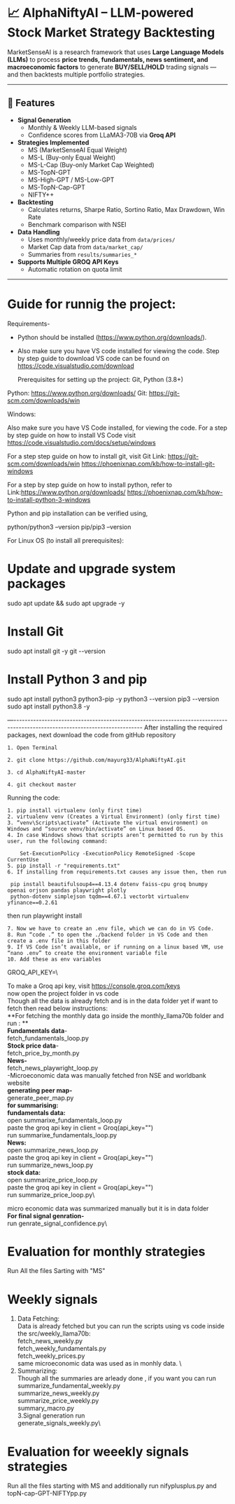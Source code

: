 # 📈 AlphaNiftyAI – LLM-powered Stock Market Strategy Backtesting

MarketSenseAI is a research framework that uses **Large Language Models (LLMs)** to process **price trends, fundamentals, news sentiment, and macroeconomic factors** to generate **BUY/SELL/HOLD** trading signals — and then backtests multiple portfolio strategies.

---

## 🚀 Features
- **Signal Generation**
  - Monthly & Weekly LLM-based signals
  - Confidence scores from LLaMA3-70B via **Groq API**
- **Strategies Implemented**
  - MS (MarketSenseAI Equal Weight)
  - MS-L (Buy-only Equal Weight)
  - MS-L-Cap (Buy-only Market Cap Weighted)
  - MS-TopN-GPT
  - MS-High-GPT / MS-Low-GPT
  - MS-TopN-Cap-GPT
  - NIFTY++
- **Backtesting**
  - Calculates returns, Sharpe Ratio, Sortino Ratio, Max Drawdown, Win Rate
  - Benchmark comparison with NSEI
- **Data Handling**
  - Uses monthly/weekly price data from `data/prices/`
  - Market Cap data from `data/market_cap/`
  - Summaries from `results/summaries_*`
- **Supports Multiple GROQ API Keys**
  - Automatic rotation on quota limit

---



# Guide for runnig the project:
Requirements-
- Python should be installed (https://www.python.org/downloads/).
- Also make sure you have VS code installed for viewing the code. Step by step guide to download VS code can be found on https://code.visualstudio.com/download

  Prerequisites for setting up the project: Git, Python (3.8+)


Python: https://www.python.org/downloads/
Git: https://git-scm.com/downloads/win

Windows:

Also make sure you have VS Code installed, for viewing the code. For a step by step guide on how to install VS Code visit https://code.visualstudio.com/docs/setup/windows

For a step step guide on how to install git, visit 
Git Link: https://git-scm.com/downloads/win
https://phoenixnap.com/kb/how-to-install-git-windows

For a step by step guide on how to install python, refer to 
Link:https://www.python.org/downloads/
https://phoenixnap.com/kb/how-to-install-python-3-windows




Python and pip installation can be verified using,

python/python3 –version
pip/pip3 –version




For Linux OS (to install all prerequisites):

# Update and upgrade system packages
sudo apt update && sudo apt upgrade -y

# Install Git
sudo apt install git -y
git --version

# Install Python 3 and pip
sudo apt install python3 python3-pip -y
python3 --version
pip3 --version
sudo apt install python3.8 -y




—----------------------------------------------------------------------------------------------------------------------------
After installing the required packages, next download the code from gitHub repository


    1. Open Terminal

    2. git clone https://github.com/mayurg33/AlphaNiftyAI.git

    3. cd AlphaNiftyAI-master

    4. git checkout master

Running the code:

    1. pip install virtualenv (only first time)
    2. virtualenv venv (Creates a Virtual Environment) (only first time)
    3. “venv\Scripts\activate” (Activate the virtual environment) on Windows and “source venv/bin/activate” on Linux based OS.
    4. In case Windows shows that scripts aren’t permitted to run by this user, run the following command:

		Set-ExecutionPolicy -ExecutionPolicy RemoteSigned -Scope CurrentUse		
    5. pip install -r "requirements.txt"
    6. If installing from requirements.txt causes any issue then, then run 
	
     pip install beautifulsoup4==4.13.4 dotenv faiss-cpu groq bnumpy openai orjson pandas playwright plotly 
     python-dotenv simplejson tqdm==4.67.1 vectorbt virtualenv yfinance==0.2.61
then run 
     playwright install
			
    7. Now we have to create an .env file, which we can do in VS Code.
    8. Run “code .” to open the ./backend folder in VS Code and then create a .env file in this folder
    9. If VS Code isn’t available, or if running on a linux based VM, use “nano .env” to create the environment variable file
    10. Add these as env variables


GROQ_API_KEY=\


To make a Groq api key, visit https://console.groq.com/keys \
now open the project folder in vs code \
Though all the data is already fetch and is in the data folder yet if want to fetch then read below instructions:\
      **For fetching the monthly data go inside the monthly_llama70b folder and run : **\
     **Fundamentals data**-\
     fetch_fundamentals_loop.py\
     **Stock price data**-\
 	 fetch_price_by_month.py\
     **News-**\
	 fetch_news_playwright_loop.py\
     -Microeconomic data was manually fetched fron NSE and worldbank website\
	 **generating peer map-**\
      generate_peer_map.py\
  **for summarising:**\
   **fundamentals data:**\
   open summarixe_fundamentals_loop.py\
   paste the groq api key in client = Groq(api_key="")\
    run summarixe_fundamentals_loop.py\
   **News:**\
   open summarize_news_loop.py\
   paste the groq api key in client = Groq(api_key="")\
    run summarize_news_loop.py\
   **stock data:**\
    open summarize_price_loop.py\
    paste the groq api key in client = Groq(api_key="")\
     run summarize_price_loop.py\\

   micro economic data was summarized manually but it is in data folder\
    **For final signal genration-**\
	 run genrate_signal_confidence.py\
  
 # Evaluation for monthly strategies
 Run All the files Sarting with "MS"


 # Weekly signals
 1. Data Fetching:\
    Data is already fetched but you can run the scripts using vs code inside the src/weekly_llama70b:\
    fetch_news_weekly.py\
    fetch_weekly_fundamentals.py\
    fetch_weekly_prices.py\
    same microeconomic data was used as in monhly data. \
 3. Summarizing:\
      Though all the summaries are arleady done , if you want you can run\
      summarize_fundamental_weekly.py\
      summarize_news_weekly.py\
      summarize_price_weekly.py\
      summary_macro.py\
 3.Signal generation run\
    generate_signals_weekly.py\

# Evaluation for weeekly signals strategies
  Run all the files starting with MS and additionally run nifyplusplus.py and topN-cap-GPT-NIFTYpp.py
    
       
    

 
 

																										
